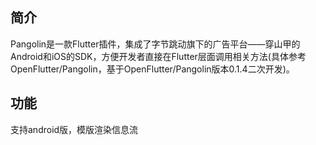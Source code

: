 ## 简介
Pangolin是一款Flutter插件，集成了字节跳动旗下的广告平台——穿山甲的Android和iOS的SDK，方便开发者直接在Flutter层面调用相关方法(具体参考OpenFlutter/Pangolin，基于OpenFlutter/Pangolin版本0.1.4二次开发)。

## 功能
支持android版，模版渲染信息流


